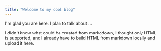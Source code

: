 ```yaml
---
title: "Welcome to my cool blog"
---
```


I'm glad you are here. I plan to talk about ...

I didn't know what could be created from markddown, I thought only HTML is supported, and I already have to build HTML from markdown locally and upload it here.
